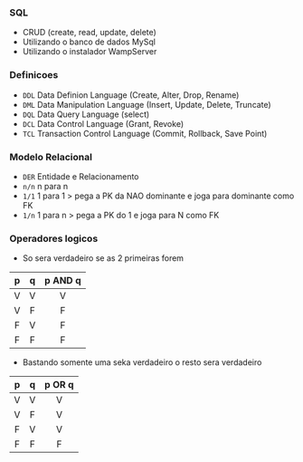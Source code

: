### SQL
- CRUD (create, read, update, delete)
- Utilizando o banco de dados MySql
- Utilizando o instalador WampServer

### Definicoes
- `DDL` Data Definion Language (Create, Alter, Drop, Rename)
- `DML` Data Manipulation Language (Insert, Update, Delete, Truncate)
- `DQL` Data Query Language (select)
- `DCL` Data Control Language (Grant, Revoke)
- `TCL` Transaction Control Language (Commit, Rollback, Save Point)

### Modelo Relacional
- `DER` Entidade e Relacionamento
- `n/n` n para n 
- `1/1` 1 para 1 > pega a PK da NAO dominante e joga para dominante como FK
- `1/n` 1 para n > pega a PK do 1 e joga para N como FK

### Operadores logicos
- So sera verdadeiro se as 2 primeiras forem

|   p   |   q   |   p AND q   |
| :--:  | :--:  |     :--:    |
|   V   |   V   |      V      |
|   V   |   F   |      F      |
|   F   |   V   |      F      |
|   F   |   F   |      F      |


- Bastando somente uma seka verdadeiro o resto sera verdadeiro

|   p   |   q   |   p OR q    |
| :--:  | :--:  |     :--:    |
|   V   |   V   |      V      |
|   V   |   F   |      V      |
|   F   |   V   |      V      |
|   F   |   F   |      F      |
